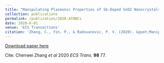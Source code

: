 ```yaml
---
title: "Manipulating Plasmonic Properties of Sb-Doped SnO2 Nanocrystals by Controlling Dopant Oxidation State via Synthesis Method and Processing Conditions"
collection: publications
permalink: /publication/2020-ATONCs
date: 2020-6-01
venue: 'ECS Transactions'
citation: 'Zhang, C., Yin, P., & Radovanovic, P. V. (2020). &quot;Manipulating Carrier Polarization in Semiconductor Nanocrystals.&quot; <i>ECS Transactions</i>. 98(3), 77. doi:10.1149/09803.0077ecst'
---
```


[Download paper here](https://doi.org/10.1149/09803.0077ecst)

Cite: Chenwei Zhang <i>et al</i> 2020 <i>ECS Trans.</i> <b>98</b> 77.
